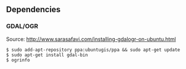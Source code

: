 ## Dependencies


### GDAL/OGR

Source: http://www.sarasafavi.com/installing-gdalogr-on-ubuntu.html

```
$ sudo add-apt-repository ppa:ubuntugis/ppa && sudo apt-get update
$ sudo apt-get install gdal-bin
$ ogrinfo
```

